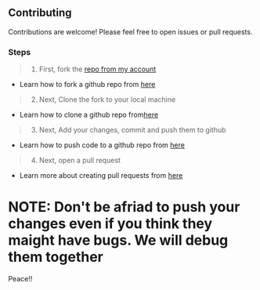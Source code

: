 ## Contributing

Contributions are welcome! Please feel free to open issues or pull requests.

### Steps
> 01) First, fork the [repo from my account](github.com/neptunsk1y/goradio)
- Learn how to fork a github repo from [here](https://docs.github.com/en/get-started/quickstart/fork-a-repo)


> 2) Next, Clone the fork to your local machine
- Learn how to clone a github repo from[here](https://docs.github.com/en/repositories/creating-and-managing-repositories/cloning-a-repository)

> 3) Next, Add your changes, commit and push them to github
- Learn how to push code to a github repo from [here](https://docs.github.com/en/get-started/using-git/pushing-commits-to-a-remote-repository)

> 4) Next, open a pull request
- Learn more about creating pull requests from [here](https://docs.github.com/en/pull-requests/collaborating-with-pull-requests/proposing-changes-to-your-work-with-pull-requests/creating-a-pull-request)

# NOTE: Don't be afriad to push your changes even if you think they maight have bugs. We will debug them together

Peace!!
